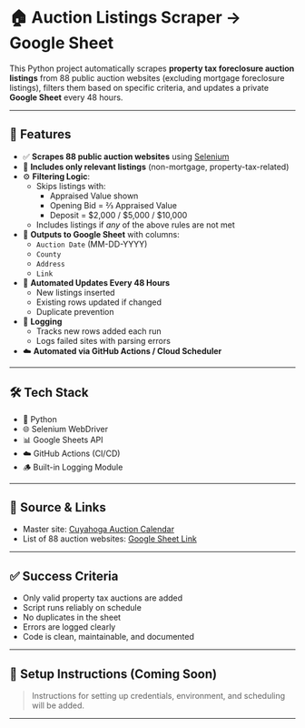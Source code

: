 # 🏠 Auction Listings Scraper → Google Sheet

This Python project automatically scrapes **property tax foreclosure auction listings** from 88 public auction websites (excluding mortgage foreclosure listings), filters them based on specific criteria, and updates a private **Google Sheet** every 48 hours.

---

## 🚀 Features

- ✅ **Scrapes 88 public auction websites** using [Selenium](https://www.selenium.dev/)
- 📑 **Includes only relevant listings** (non-mortgage, property-tax-related)
- ⚙️ **Filtering Logic**:
  - Skips listings with:
    - Appraised Value shown
    - Opening Bid = ⅔ Appraised Value
    - Deposit = $2,000 / $5,000 / $10,000
  - Includes listings if *any* of the above rules are not met
- 📝 **Outputs to Google Sheet** with columns:
  - `Auction Date` (MM-DD-YYYY)
  - `County`
  - `Address`
  - `Link`
- 🔁 **Automated Updates Every 48 Hours**
  - New listings inserted
  - Existing rows updated if changed
  - Duplicate prevention
- 🧾 **Logging**
  - Tracks new rows added each run
  - Logs failed sites with parsing errors
- ☁️ **Automated via GitHub Actions / Cloud Scheduler**

---

## 🛠 Tech Stack

- 🐍 Python
- 🌐 Selenium WebDriver
- 📊 Google Sheets API
- ☁️ GitHub Actions (CI/CD)
- 🪵 Built-in Logging Module

---

## 📂 Source & Links

- Master site: [Cuyahoga Auction Calendar](https://cuyahoga.sheriffsaleauction.ohio.gov/index.cfm?zaction=USER&zmethod=CALENDAR)  
- List of 88 auction websites: [Google Sheet Link](https://docs.google.com/spreadsheets/d/1YLSoD0bAJ-KULgoxq14SBZ6z0oNk6RF40gD0ol0-ca4/edit?usp=sharing)

---

## ✅ Success Criteria

- Only valid property tax auctions are added
- Script runs reliably on schedule
- No duplicates in the sheet
- Errors are logged clearly
- Code is clean, maintainable, and documented

---

## 📌 Setup Instructions (Coming Soon)

> Instructions for setting up credentials, environment, and scheduling will be added.

---

